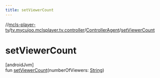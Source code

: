 ```yaml
---
title: setViewerCount
---
```

//[mcls-player-tv](../../../index.html)/[tv.mycujoo.mclsplayer.tv.controller](../index.html)/[ControllerAgent](index.html)/[setViewerCount](set-viewer-count.html)



# setViewerCount



[androidJvm]\
fun [setViewerCount](set-viewer-count.html)(numberOfViewers: [String](https://kotlinlang.org/api/latest/jvm/stdlib/kotlin/-string/index.html))




